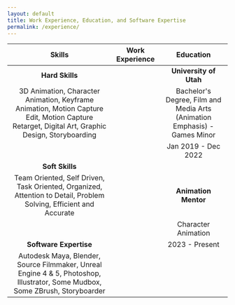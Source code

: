 ```yaml
---
layout: default
title: Work Experience, Education, and Software Expertise
permalink: /experience/
---
```


| Skills | Work Experience | Education |
| :---: | :---: | :---: |
| **Hard Skills** | | **University of Utah** |
| 3D Animation, Character Animation, Keyframe Animation, Motion Capture Edit, Motion Capture Retarget, Digital Art, Graphic Design, Storyboarding | | Bachelor's Degree, Film and Media Arts (Animation Emphasis) - Games Minor |
| | | Jan 2019 - Dec 2022 |
| **Soft Skills** | | |
| Team Oriented, Self Driven, Task Oriented, Organized, Attention to Detail, Problem Solving, Efficient and Accurate | | **Animation Mentor** |
| | | Character Animation |
| **Software Expertise** | | 2023 - Present |
| Autodesk Maya, Blender, Source Filmmaker, Unreal Engine 4 & 5, Photoshop, Illustrator, Some Mudbox, Some ZBrush, Storyboarder  | | |
